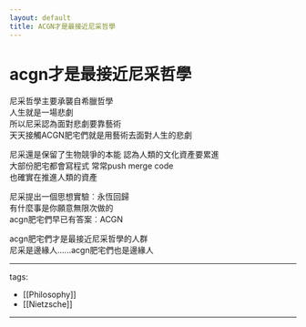 ```yaml
---
layout: default
title: ACGN才是最接近尼采哲學
---
```


# acgn才是最接近尼采哲學

尼采哲學主要承襲自希臘哲學  
人生就是一場悲劇   
所以尼采認為面對悲劇要靠藝術  
天天接觸ACGN肥宅們就是用藝術去面對人生的悲劇  
  
尼采還是保留了生物競爭的本能 認為人類的文化資產要累進  
大部份肥宅都會寫程式 常常push merge code  
也確實在推進人類的資產  

尼采提出一個思想實驗︰永恆回歸  
有什麼事是你願意無限次做的  
acgn肥宅們早已有答案︰ACGN  

acgn肥宅們才是最接近尼采哲學的人群  
尼采是邊緣人......acgn肥宅們也是邊緣人


---
tags:  
  - [[Philosophy]]
  - [[Nietzsche]]

---